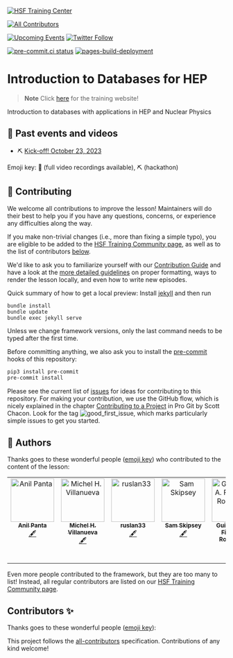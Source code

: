 [![HSF Training Center][training-center-badge]][hsf-training-center]
<!-- ALL-CONTRIBUTORS-BADGE:START - Do not remove or modify this section -->
[![All Contributors](https://img.shields.io/badge/all_contributors-7-orange.svg?style=flat-square)](#contributors-)
<!-- ALL-CONTRIBUTORS-BADGE:END -->
[![Upcoming Events][schools-badge]][schools]
[![Twitter Follow][twitter-badge]][twitter]

<!-- ALL-CONTRIBUTORS-BADGE:START - Do not remove or modify this section -->
<!-- ALL-CONTRIBUTORS-BADGE:END -->

[![pre-commit.ci status](https://results.pre-commit.ci/badge/github/hsf-training/hsf-training-databases-basics/main.svg)](https://results.pre-commit.ci/latest/github/hsf-training/hsf-training-databases-basics/main)
[![pages-build-deployment](https://github.com/hsf-training/hsf-training-databases-basics/actions/workflows/pages/pages-build-deployment/badge.svg)](https://github.com/hsf-training/hsf-training-databases-basics/actions/workflows/pages/pages-build-deployment)

# Introduction to Databases for HEP

> **Note**
> Click [here](https://hsf-training.github.io/hsf-training-databases-basics/) for the training website!


Introduction to databases with applications in HEP and Nuclear Physics

## 📅 Past events and videos

* ⛏️ [Kick-off! October 23, 2023](https://indico.cern.ch/event/1338915/overview)

Emoji key: 🎥 (full video recordings available), ⛏️ (hackathon)

## 🤗 Contributing
<!-- CENTRALLY MAINTAINED SECTION -->
<!-- Remove the above marker to disable having this section be overwritten -->

We welcome all contributions to improve the lesson! Maintainers will do their best to help you if you have any
questions, concerns, or experience any difficulties along the way.

If you make non-trivial changes (i.e., more than fixing a simple typo), you are eligible to be added to the [HSF Training Community page][hsf-training-community],
as well as to the list of contributors [below](#contributors-).

We'd like to ask you to familiarize yourself with our [Contribution Guide](CONTRIBUTING.md) and have a look at
the [more detailed guidelines][lesson-example] on proper formatting, ways to render the lesson locally, and even
how to write new episodes.

Quick summary of how to get a local preview: Install [jekyll][jekyll] and then run

```
bundle install
bundle update
bundle exec jekyll serve
```

Unless we change framework versions, only the last command needs to be typed after the first time.

Before committing anything, we also ask you to install the [pre-commit][pre-commit] hooks of this repository:

```bash
pip3 install pre-commit
pre-commit install
```

Please see the current list of [issues][issues] for ideas for contributing to this
repository. For making your contribution, we use the GitHub flow, which is
nicely explained in the chapter [Contributing to a Project][progit] in Pro Git
by Scott Chacon.
Look for the tag ![good_first_issue][gfi-badge], which marks particularly simple issues to get you started.

<!-- END CENTRALLY MAINTAINED SECTION -->
## 💖 Authors

<!-- If we have a primary author/maintainer, who kicked off the whole lessen etc, he should get a dedicated shoutout here -->

Thanks goes to these wonderful people ([emoji key][allcontrib-emoji-key]) who contributed to
the content of the lesson:

<!-- ALL-CONTRIBUTORS-LIST:START - Do not remove or modify this section -->
<!-- prettier-ignore-start -->
<!-- markdownlint-disable -->
<table>
  <tbody>
    <tr>
      <td align="center" valign="top" width="14.28%"><a href="https://github.com/panta-123"><img src="https://avatars.githubusercontent.com/u/47672624?v=4?s=100" width="100px;" alt="Anil Panta"/><br /><sub><b>Anil Panta</b></sub></a><br /><a href="#content-panta-123" title="Content">🖋</a></td>
      <td align="center" valign="top" width="14.28%"><a href="https://github.com/michmx"><img src="https://avatars.githubusercontent.com/u/2147367?v=4?s=100" width="100px;" alt="Michel H. Villanueva"/><br /><sub><b>Michel H. Villanueva</b></sub></a><br /><a href="#content-michmx" title="Content">🖋</a></td>
      <td align="center" valign="top" width="14.28%"><a href="https://github.com/ruslan33"><img src="https://avatars.githubusercontent.com/u/7561430?v=4?s=100" width="100px;" alt="ruslan33"/><br /><sub><b>ruslan33</b></sub></a><br /><a href="#content-ruslan33" title="Content">🖋</a></td>
      <td align="center" valign="top" width="14.28%"><a href="https://github.com/aoanla"><img src="https://avatars.githubusercontent.com/u/5970733?v=4?s=100" width="100px;" alt="Sam Skipsey"/><br /><sub><b>Sam Skipsey</b></sub></a><br /><a href="#content-aoanla" title="Content">🖋</a></td>
      <td align="center" valign="top" width="14.28%"><a href="http://guillermofidalgo.github.io"><img src="https://avatars.githubusercontent.com/u/17858942?v=4?s=100" width="100px;" alt="Guillermo A. Fidalgo-Rodríguez"/><br /><sub><b>Guillermo A. Fidalgo-Rodríguez</b></sub></a><br /><a href="#content-GuillermoFidalgo" title="Content">🖋</a></td>
      <td align="center" valign="top" width="14.28%"><a href="https://github.com/vlukashenko"><img src="https://avatars.githubusercontent.com/u/24569428?v=4?s=100" width="100px;" alt="Lera Lukashenko (Valeriia Lukashenko)"/><br /><sub><b>Lera Lukashenko (Valeriia Lukashenko)</b></sub></a><br /><a href="#content-vlukashenko" title="Content">🖋</a></td>
      <td align="center" valign="top" width="14.28%"><a href="https://github.com/mambelli"><img src="https://avatars.githubusercontent.com/u/1558058?v=4?s=100" width="100px;" alt="Marco Mambelli"/><br /><sub><b>Marco Mambelli</b></sub></a><br /><a href="#content-mambelli" title="Content">🖋</a></td>
    </tr>
  </tbody>
</table>

<!-- markdownlint-restore -->
<!-- prettier-ignore-end -->

<!-- ALL-CONTRIBUTORS-LIST:END -->

Even more people contributed to the framework, but they are too many to list!
Instead, all regular contributors are listed on our [HSF Training Community page][hsf-training-community].


[lesson-example]: https://carpentries.github.io/lesson-example
[pre-commit]: https://pre-commit.com/
[hsf-training-community]: https://hepsoftwarefoundation.org/training/community
[hsf-training-center]: https://hepsoftwarefoundation.org/training/curriculum.html
[training-center-badge]: https://img.shields.io/badge/HSF%20Training%20Center-browse-ff69b4
[schools]: https://hepsoftwarefoundation.org/Schools/events.html
[issues]: https://github.com/hsf-training/hsf-training-databases-basics/issues
[progit]: http://git-scm.com/book/en/v2/GitHub-Contributing-to-a-Project
[jekyll]: https://jekyllrb.com/
[allcontrib-emoji-key]: https://allcontributors.org/docs/en/emoji-key
[gfi-badge]: https://img.shields.io/badge/-good%20first%20issue-gold.svg
[schools-badge]: https://img.shields.io/badge/upcoming%20events-browse-ff69b4
[twitter-badge]: https://img.shields.io/twitter/follow/hsftraining?style=social
[twitter]: https://twitter.com/hsftraining

## Contributors ✨

Thanks goes to these wonderful people ([emoji key](https://allcontributors.org/docs/en/emoji-key)):

<!-- ALL-CONTRIBUTORS-LIST:START - Do not remove or modify this section -->
<!-- prettier-ignore-start -->
<!-- markdownlint-disable -->
<!-- markdownlint-restore -->
<!-- prettier-ignore-end -->
<!-- ALL-CONTRIBUTORS-LIST:END -->

This project follows the [all-contributors](https://github.com/all-contributors/all-contributors) specification. Contributions of any kind welcome!
